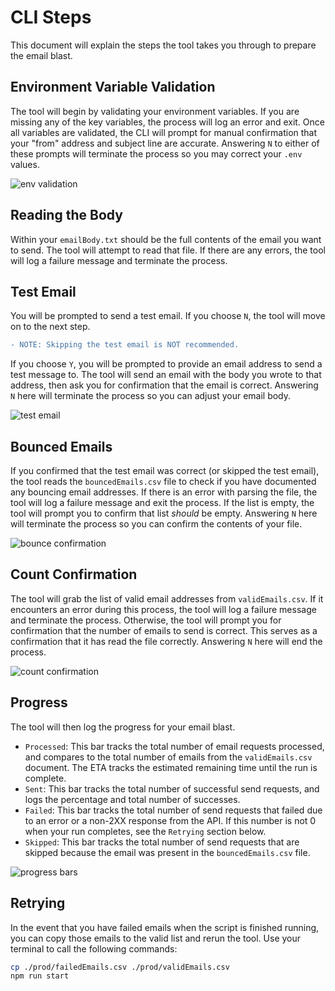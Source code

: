 # CLI Steps

This document will explain the steps the tool takes you through to prepare the email blast.

## Environment Variable Validation

The tool will begin by validating your environment variables. If you are missing any of the key variables, the process will log an error and exit. Once all variables are validated, the CLI will prompt for manual confirmation that your "from" address and subject line are accurate. Answering `N` to either of these prompts will terminate the process so you may correct your `.env` values.

![env validation](./validation.png)

## Reading the Body

Within your `emailBody.txt` should be the full contents of the email you want to send. The tool will attempt to read that file. If there are any errors, the tool will log a failure message and terminate the process.

## Test Email

You will be prompted to send a test email. If you choose `N`, the tool will move on to the next step. 

```diff
- NOTE: Skipping the test email is NOT recommended.
```

If you choose `Y`, you will be prompted to provide an email address to send a test message to. The tool will send an email with the body you wrote to that address, then ask you for confirmation that the email is correct. Answering `N` here will terminate the process so you can adjust your email body.

![test email](./testmail.png)

## Bounced Emails

If you confirmed that the test email was correct (or skipped the test email), the tool reads the `bouncedEmails.csv` file to check if you have documented any bouncing email addresses. If there is an error with parsing the file, the tool will log a failure message and exit the process. If the list is empty, the tool will prompt you to confirm that list *should* be empty. Answering `N` here will terminate the process so you can confirm the contents of your file.

![bounce confirmation](./bounced.png)

## Count Confirmation

The tool will grab the list of valid email addresses from `validEmails.csv`. If it encounters an error during this process, the tool will log a failure message and terminate the process. Otherwise, the tool will prompt you for confirmation that the number of emails to send is correct. This serves as a confirmation that it has read the file correctly. Answering `N` here will end the process.

![count confirmation](./count.png)

## Progress

The tool will then log the progress for your email blast.

- `Processed`: This bar tracks the total number of email requests processed, and compares to the total number of emails from the `validEmails.csv` document. The ETA tracks the estimated remaining time until the run is complete.
- `Sent`: This bar tracks the total number of successful send requests, and logs the percentage and total number of successes.
- `Failed`: This bar tracks the total number of send requests that failed due to an error or a non-2XX response from the API. If this number is not 0 when your run completes, see the `Retrying` section below.
- `Skipped`: This bar tracks the total number of send requests that are skipped because the email was present in the `bouncedEmails.csv` file.

![progress bars](./progress.png)

## Retrying

In the event that you have failed emails when the script is finished running, you can copy those emails to the valid list and rerun the tool. Use your terminal to call the following commands:

```bash
cp ./prod/failedEmails.csv ./prod/validEmails.csv
npm run start
```
